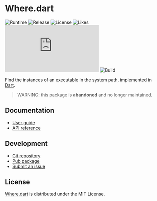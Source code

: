 # Where.dart
![Runtime](https://badgen.net/pub/sdk-version/where) ![Release](https://badgen.net/pub/v/where) ![License](https://badgen.net/pub/license/where) ![Likes](https://badgen.net/pub/likes/where) ![Coverage](https://badgen.net/coveralls/c/github/cedx/where.dart) ![Build](https://badgen.net/github/checks/cedx/where.dart/main)

Find the instances of an executable in the system path, implemented in [Dart](https://dart.dev).

> WARNING: this package is **abandoned** and no longer maintained.

## Documentation
- [User guide](https://cedx.github.io/where.dart)
- [API reference](https://pub.dev/documentation/where)

## Development
- [Git repository](https://github.com/cedx/where.dart)
- [Pub package](https://pub.dev/packages/where)
- [Submit an issue](https://github.com/cedx/where.dart/issues)

## License
[Where.dart](https://cedx.github.io/where.dart) is distributed under the MIT License.
